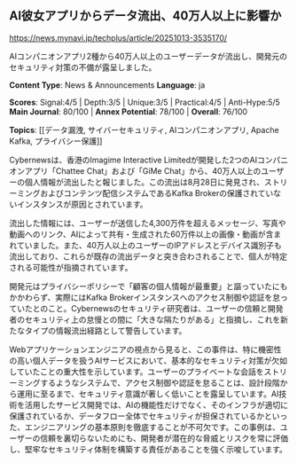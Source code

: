 ## AI彼女アプリからデータ流出、40万人以上に影響か

https://news.mynavi.jp/techplus/article/20251013-3535170/

AIコンパニオンアプリ2種から40万人以上のユーザーデータが流出し、開発元のセキュリティ対策の不備が露呈しました。

**Content Type**: News & Announcements
**Language**: ja

**Scores**: Signal:4/5 | Depth:3/5 | Unique:3/5 | Practical:4/5 | Anti-Hype:5/5
**Main Journal**: 80/100 | **Annex Potential**: 78/100 | **Overall**: 76/100

**Topics**: [[データ漏洩, サイバーセキュリティ, AIコンパニオンアプリ, Apache Kafka, プライバシー保護]]

Cybernewsは、香港のImagime Interactive Limitedが開発した2つのAIコンパニオンアプリ「Chattee Chat」および「GiMe Chat」から、40万人以上のユーザーの個人情報が流出したと報じました。この流出は8月28日に発見され、ストリーミングおよびコンテンツ配信システムであるKafka Brokerの保護されていないインスタンスが原因とされています。

流出した情報には、ユーザーが送信した4,300万件を超えるメッセージ、写真や動画へのリンク、AIによって共有・生成された60万件以上の画像・動画が含まれていました。また、40万人以上のユーザーのIPアドレスとデバイス識別子も流出しており、これらが既存の流出データと突き合わされることで、個人が特定される可能性が指摘されています。

開発元はプライバシーポリシーで「顧客の個人情報が最重要」と謳っていたにもかかわらず、実際にはKafka Brokerインスタンスへのアクセス制御や認証を怠っていたとのこと。Cybernewsのセキュリティ研究者は、ユーザーの信頼と開発者のセキュリティ上の怠慢との間に「大きな隔たりがある」と指摘し、これを新たなタイプの情報流出経路として警告しています。

Webアプリケーションエンジニアの視点から見ると、この事件は、特に機密性の高い個人データを扱うAIサービスにおいて、基本的なセキュリティ対策が欠如していたことの重大性を示しています。ユーザーのプライベートな会話をストリーミングするようなシステムで、アクセス制御や認証を怠ることは、設計段階から運用に至るまで、セキュリティ意識が著しく低いことを露呈しています。AI技術を活用したサービス開発では、AIの機能性だけでなく、そのインフラが適切に保護されているか、データフロー全体でセキュリティが担保されているかといった、エンジニアリングの基本原則を徹底することが不可欠です。この事例は、ユーザーの信頼を裏切らないためにも、開発者が潜在的な脅威とリスクを常に評価し、堅牢なセキュリティ体制を構築する責任があることを強く示唆しています。